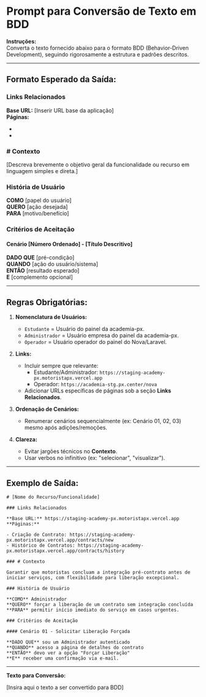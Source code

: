 # Prompt para Conversão de Texto em BDD

**Instruções:**  
Converta o texto fornecido abaixo para o formato BDD (Behavior-Driven Development), seguindo rigorosamente a estrutura e padrões descritos.

---

## Formato Esperado da Saída:

### Links Relacionados

**Base URL:** [Inserir URL base da aplicação]  
**Páginas:**

- [Nome da Página 1]: [Base_url/URL_1]
- [Nome da Página 2]: [Base_url/URL_2]

### # Contexto

[Descreva brevemente o objetivo geral da funcionalidade ou recurso em linguagem simples e direta.]

### História de Usuário

**COMO** [papel do usuário]  
**QUERO** [ação desejada]  
**PARA** [motivo/benefício]

### Critérios de Aceitação

#### Cenário [Número Ordenado] - [Título Descritivo]

**DADO QUE** [pré-condição]  
**QUANDO** [ação do usuário/sistema]  
**ENTÃO** [resultado esperado]  
**E** [complemento opcional]

---

## Regras Obrigatórias:

1. **Nomenclatura de Usuários:**

   - `Estudante` = Usuário do painel da academia-px.
   - `Administrador` = Usuário empresa do painel da academia-px.
   - `Operador` = Usuário operador do painel do Nova/Laravel.

2. **Links:**

   - Incluir sempre que relevante:
     - Estudante/Administrador: `https://staging-academy-px.motoristapx.vercel.app`
     - Operador: `https://academia-stg.px.center/nova`
   - Adicionar URLs específicas de páginas sob a seção **Links Relacionados**.

3. **Ordenação de Cenários:**

   - Renumerar cenários sequencialmente (ex: Cenário 01, 02, 03) mesmo após adições/remoções.

4. **Clareza:**
   - Evitar jargões técnicos no **Contexto**.
   - Usar verbos no infinitivo (ex: "selecionar", "visualizar").

---

## Exemplo de Saída:

```
# [Nome do Recurso/Funcionalidade]

### Links Relacionados

**Base URL:** https://staging-academy-px.motoristapx.vercel.app  
**Páginas:**

- Criação de Contrato: https://staging-academy-px.motoristapx.vercel.app/contracts/new
- Histórico de Contratos: https://staging-academy-px.motoristapx.vercel.app/contracts/history

### # Contexto

Garantir que motoristas concluam a integração pré-contrato antes de iniciar serviços, com flexibilidade para liberação excepcional.

### História de Usuário

**COMO** Administrador  
**QUERO** forçar a liberação de um contrato sem integração concluída  
**PARA** permitir início imediato do serviço em casos urgentes.

### Critérios de Aceitação

#### Cenário 01 - Solicitar Liberação Forçada

**DADO QUE** sou um Administrador autenticado  
**QUANDO** acesso a página de detalhes do contrato  
**ENTÃO** devo ver a opção "Forçar Liberação"  
**E** receber uma confirmação via e-mail.
```

---

**Texto para Conversão:**

[Insira aqui o texto a ser convertido para BDD]

